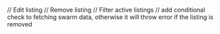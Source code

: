 // Edit listing 
// Remove listing 
// Filter active listings 
// add conditional check to fetching swarm data, otherwise it will throw error if the listing is removed